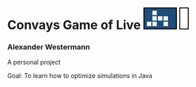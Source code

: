 # Convays Game of Live <img src="./documents/art/Logo.png" height="50">

### Alexander Westermann

A personal project

Goal: To learn how to optimize simulations in Java
